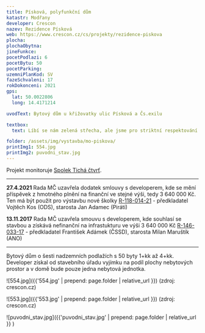```yaml
---
title: Písková, polyfunkční dům
katastr: Modřany
developer: Crescon
nazev: Rezidence Písková
web: https://www.crescon.cz/cs/projekty/rezidence-piskova
plocha:
plochaObytna:
jineFunkce:
pocetPodlazi: 6
pocetBytu: 50
pocetParking:
uzemniPlanKod: SV
fazeSchvaleni: 17
rokDokonceni: 2021
gps:
  lat: 50.0022806
  long: 14.4171214

uvodText: Bytový dům u křižovatky ulic Písková a Čs.exilu

textbox:
  text: Líbí se nám zelená střecha, ale jsme pro striktní respektování územního plánu (SV), který zde dává každé funkci včetně bydlení maximálně 60 % plochy. Bez prostor pro podnikání a setkávání obyvatel se naše městská část mění v noclehárnu.

folder: /assets/img/vystavba/mo-piskova/
printImg1: 554.jpg
printImg2: puvodni_stav.jpg
---
```


Projekt monitoruje [Spolek Tichá čtvrť](http://www.tichactvrt.cz/).

- - -
**27.4.2021** Rada MČ uzavřela dodatek smlouvy s developerem, kde se mění příspěvek z hmotného plnění na finanční ve stejné výši, tedy 3&nbsp;640&nbsp;000 Kč. Ten má být použit pro výstavbu nové školky   [R-118-014-21](https://www.praha12.cz/assets/File.ashx?id_org=80112&id_dokumenty=83044) - předkladatel Vojtěch Kos (ODS), starosta Jan Adamec (Piráti)


**13.11.2017** Rada MČ uzavřela smouvu s developerem, kde souhlasí se stavbou a získává nefinanční na infrastukturu ve výši 3&nbsp;640&nbsp;000 Kč  [R-146-033-17](https://www.praha12.cz/assets/File.ashx?id_org=80112&id_dokumenty=58616) - předkladatel František Adámek (ČSSD), starosta Milan Maruštík (ANO)

- - -

Bytový dům o šesti nadzemních podlažích s 50 byty 1+kk až 4+kk. Developer získal od stavebního úřadu vyjímku na podíl plochy nebytových prostor a v domě bude pouze jedna nebytová jednotka.

![554.jpg]({{'554.jpg' | prepend: page.folder | relative_url }})
(zdroj: crescon.cz)

![553.jpg]({{'553.jpg' | prepend: page.folder | relative_url }})
(zdroj: crescon.cz)

![puvodni_stav.jpg]({{'puvodni_stav.jpg' | prepend: page.folder | relative_url }} )
